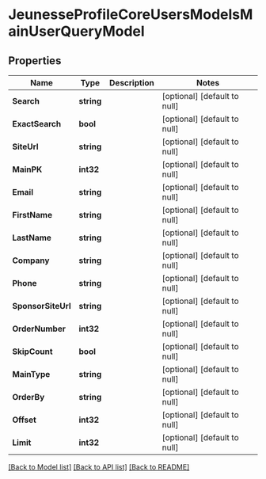 # JeunesseProfileCoreUsersModelsMainUserQueryModel

## Properties
Name | Type | Description | Notes
------------ | ------------- | ------------- | -------------
**Search** | **string** |  | [optional] [default to null]
**ExactSearch** | **bool** |  | [optional] [default to null]
**SiteUrl** | **string** |  | [optional] [default to null]
**MainPK** | **int32** |  | [optional] [default to null]
**Email** | **string** |  | [optional] [default to null]
**FirstName** | **string** |  | [optional] [default to null]
**LastName** | **string** |  | [optional] [default to null]
**Company** | **string** |  | [optional] [default to null]
**Phone** | **string** |  | [optional] [default to null]
**SponsorSiteUrl** | **string** |  | [optional] [default to null]
**OrderNumber** | **int32** |  | [optional] [default to null]
**SkipCount** | **bool** |  | [optional] [default to null]
**MainType** | **string** |  | [optional] [default to null]
**OrderBy** | **string** |  | [optional] [default to null]
**Offset** | **int32** |  | [optional] [default to null]
**Limit** | **int32** |  | [optional] [default to null]

[[Back to Model list]](../README.md#documentation-for-models) [[Back to API list]](../README.md#documentation-for-api-endpoints) [[Back to README]](../README.md)


